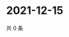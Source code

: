 # 2021-12-15

共 0 条

<!-- BEGIN WEIBO -->
<!-- 最后更新时间 Wed Dec 15 2021 19:10:03 GMT+0800 (China Standard Time) -->

<!-- END WEIBO -->

